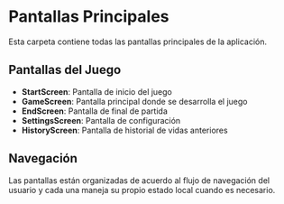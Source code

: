 # Pantallas Principales

Esta carpeta contiene todas las pantallas principales de la aplicación.

## Pantallas del Juego

- **StartScreen**: Pantalla de inicio del juego
- **GameScreen**: Pantalla principal donde se desarrolla el juego
- **EndScreen**: Pantalla de final de partida
- **SettingsScreen**: Pantalla de configuración
- **HistoryScreen**: Pantalla de historial de vidas anteriores

## Navegación

Las pantallas están organizadas de acuerdo al flujo de navegación del usuario y cada una maneja su propio estado local cuando es necesario. 